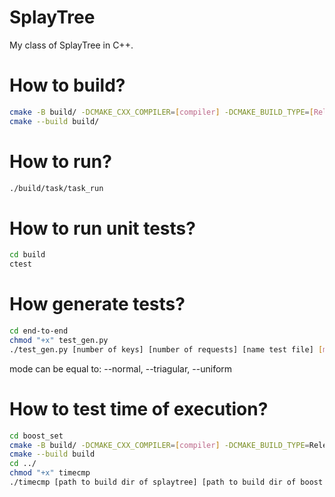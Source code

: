 # SplayTree

My class of SplayTree in C++.

# How to build?
```bash
cmake -B build/ -DCMAKE_CXX_COMPILER=[compiler] -DCMAKE_BUILD_TYPE=[Release/Debug]
cmake --build build/
```

# How to run?
```bash
./build/task/task_run
```

# How to run unit tests?
```bash
cd build
ctest
```

# How generate tests?
```bash
cd end-to-end
chmod "+x" test_gen.py
./test_gen.py [number of keys] [number of requests] [name test file] [mode=--uniform]
```

mode can be equal to: --normal, --triagular, --uniform

# How to test time of execution?
```bash
cd boost_set
cmake -B build/ -DCMAKE_CXX_COMPILER=[compiler] -DCMAKE_BUILD_TYPE=Release
cmake --build build
cd ../
chmod "+x" timecmp
./timecmp [path to build dir of splaytree] [path to build dir of boost set] [test name]
```